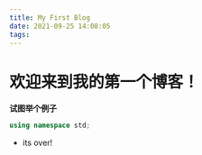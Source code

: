 ```yaml
---
title: My First Blog
date: 2021-09-25 14:08:05
tags:
---
```


# 欢迎来到我的第一个博客！

**试图举个例子**

```c++
using namespace std;
```



+ its over!

    

